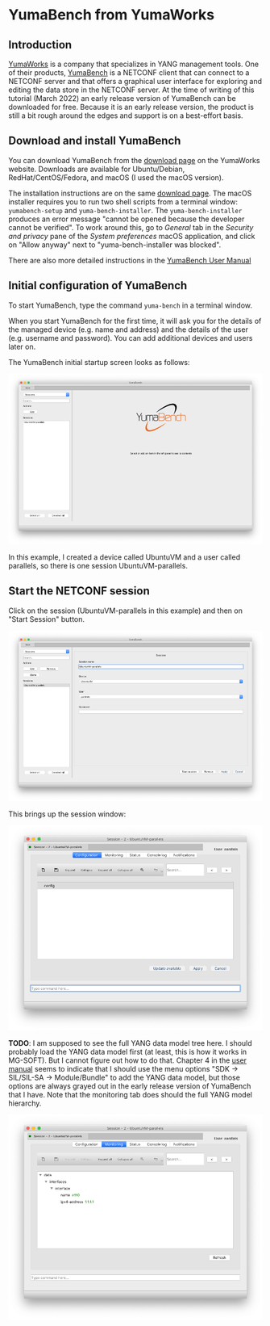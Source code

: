 # YumaBench from YumaWorks

## Introduction

[YumaWorks](https://www.yumaworks.com/) is a company that specializes in YANG management tools.
One of their products, [YumaBench](https://www.yumaworks.com/tools/yumabench/) is a 
NETCONF client that can connect to a NETCONF server and that offers a graphical user interface
for exploring and editing the data store in the NETCONF server.
At the time of writing of this tutorial (March 2022) an early release version of YumaBench can be
downloaded for free. Because it is an early release version,
the product is still a bit rough around the edges and support is on a best-effort basis.

## Download and install YumaBench

You can download YumaBench from the 
[download page](https://www.yumaworks.com/support/download-yumabench/)
on the YumaWorks website.
Downloads are available for Ubuntu/Debian, RedHat/CentOS/Fedora, and macOS
(I used the macOS version).

The installation instructions are on the same
[download page](https://www.yumaworks.com/support/download-yumabench/).
The macOS installer requires you to run two shell scripts from a terminal window:
`yumabench-setup` and `yuma-bench-installer`. The `yuma-bench-installer` produces an error
message "cannot be opened because the developer cannot be verified".
To work around this, go to _General_ tab in the _Security and privacy_ pane of the
_System preferences_ macOS application, and click on 
"Allow anyway" next to "yuma-bench-installer was blocked".

There are also more detailed instructions in the
[YumaBench User Manual](https://www.yumaworks.com/pub/docs/yumabench/yumabench-user-manual.pdf)

## Initial configuration of YumaBench

To start YumaBench, type the command `yuma-bench` in a terminal window.

When you start YumaBench for the first time, it will ask you for the details of the managed
device (e.g. name and address) and the details of the user (e.g. username and password).
You can add additional devices and users later on.

The YumaBench initial startup screen looks as follows:

![YumaBench startup screen](figures/yumabench-startup.png)

In this example, I created a device called UbuntuVM and a user called parallels, so there is
one session UbuntuVM-parallels.

## Start the NETCONF session

Click on the session (UbuntuVM-parallels in this example) and then on "Start Session" button.

![YumaBench start the NETCONF session](figures/yumabench-start-session.png)

This brings up the session window:

![YumaBench session window](figures/yumabench-session-window.png)

**TODO**: I am supposed to see the full YANG data model tree here. I should probably load the YANG
data model first (at least, this is how it works in MG-SOFT). But I cannot figure out how to do
that. Chapter 4 in the
[user manual](https://www.yumaworks.com/pub/docs/yumabench/yumabench-user-manual.pdf)
seems to indicate that I should use the menu options "SDK -> SIL/SIL-SA -> Module/Bundle" to
add the YANG data model, but those options are always grayed out in the early release version
of YumaBench that I have. Note that the monitoring tab does should the full YANG model hierarchy.

![YumaBench session window](figures/yumabench-session-monitoring.png)
